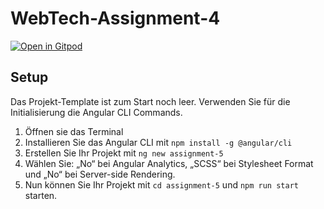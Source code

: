 # WebTech-Assignment-4

[![Open in Gitpod](https://gitpod.io/button/open-in-gitpod.svg)](https://gitpod.io/#https://github.com/LuFGi9/WebTech-Assignment-5)

## Setup

Das Projekt-Template ist zum Start noch leer. Verwenden Sie für die Initialisierung die Angular CLI Commands.
1.	Öffnen sie das Terminal
2.	Installieren Sie das Angular CLI mit `npm install -g @angular/cli`
3.	Erstellen Sie Ihr Projekt mit `ng new assignment-5`
4.	Wählen Sie: „No“ bei Angular Analytics, „SCSS“ bei Stylesheet Format und „No“ bei Server-side Rendering.
5.	Nun können Sie Ihr Projekt mit `cd assignment-5` und `npm run start` starten.
